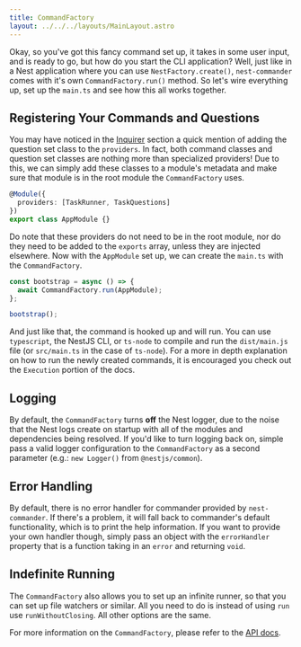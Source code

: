 ```yaml
---
title: CommandFactory
layout: ../../../layouts/MainLayout.astro
---
```


Okay, so you've got this fancy command set up, it takes in some user input, and is ready to go, but how do you start the CLI application? Well, just like in a Nest application where you can use `NestFactory.create()`, `nest-commander` comes with it's own `CommandFactory.run()` method. So let's wire everything up, set up the `main.ts` and see how this all works together.

## Registering Your Commands and Questions

You may have noticed in the [Inquirer](./inquirer) section a quick mention of adding the question set class to the `providers`. In fact, both command classes and question set classes are nothing more than specialized providers! Due to this, we can simply add these classes to a module's metadata and make sure that module is in the root module the `CommandFactory` uses.

```typescript title="src/app.module.ts"
@Module({
  providers: [TaskRunner, TaskQuestions]
})
export class AppModule {}
```

Do note that these providers do not need to be in the root module, nor do they need to be added to the `exports` array, unless they are injected elsewhere. Now with the `AppModule` set up, we can create the `main.ts` with the `CommandFactory`.

```typescript title="src/main.ts"
const bootstrap = async () => {
  await CommandFactory.run(AppModule);
};

bootstrap();
```

And just like that, the command is hooked up and will run. You can use `typescript`, the NestJS CLI, or `ts-node` to compile and run the `dist/main.js` file (or `src/main.ts` in the case of `ts-node`). For a more in depth explanation on how to run the newly created commands, it is encouraged you check out the `Execution` portion of the docs.

## Logging

By default, the `CommandFactory` turns **off** the Nest logger, due to the noise that the Nest logs create on startup with all of the modules and dependencies being resolved. If you'd like to turn logging back on, simple pass a valid logger configuration to the `CommandFactory` as a second parameter (e.g.: `new Logger()` from `@nestjs/common`).

## Error Handling

By default, there is no error handler for commander provided by `nest-commander`. If there's a problem, it will fall back to commander's default functionality, which is to print the help information. If you want to provide your own handler though, simply pass an object with the `errorHandler` property that is a function taking in an `error` and returning `void`.

## Indefinite Running

The `CommandFactory` also allows you to set up an infinite runner, so that you can set up file watchers or similar. All you need to do is instead of using `run` use `runWithoutClosing`. All other options are the same.

For more information on the `CommandFactory`, please refer to the [API docs](../api#commandfactory).
